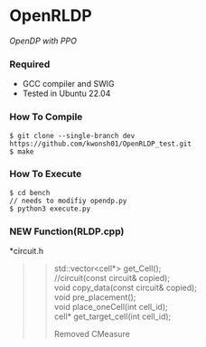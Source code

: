 # OpenRLDP
*OpenDP with PPO*

### Required
* GCC compiler and SWIG
* Tested in Ubuntu 22.04

### How To Compile
    $ git clone --single-branch dev https://github.com/kwonsh01/OpenRLDP_test.git
    $ make

### How To Execute
    $ cd bench
    // needs to modifiy opendp.py
    $ python3 execute.py

### NEW Function(RLDP.cpp)  
*circuit.h 
>>std::vector<cell*> get_Cell();  
>>//circuit(const circuit& copied);  
>>void copy_data(const circuit& copied);  
>>void pre_placement();  
>>void place_oneCell(int cell_id);  
>>cell* get_target_cell(int cell_id);  
>>  
>>Removed CMeasure
